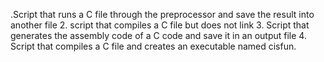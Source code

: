 .Script that runs a C file through the preprocessor and save the result into another file
2. script that compiles a C file but does not link
3. Script that generates the assembly code of a C code and save it in an output file
4. Script that compiles a C file and creates an executable named cisfun.
